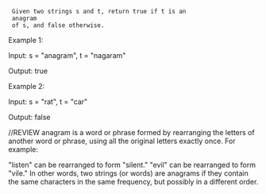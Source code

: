      Given two strings s and t, return true if t is an
     anagram
     of s, and false otherwise.

Example 1:

Input: s = "anagram", t = "nagaram"

Output: true

Example 2:

Input: s = "rat", t = "car"

Output: false

//REVIEW anagram is a word or phrase formed by rearranging the letters of another word or phrase, using all the original letters exactly once. For example:

"listen" can be rearranged to form "silent."
"evil" can be rearranged to form "vile."
In other words, two strings (or words) are anagrams if they contain the same characters in the same frequency, but possibly in a different order.
